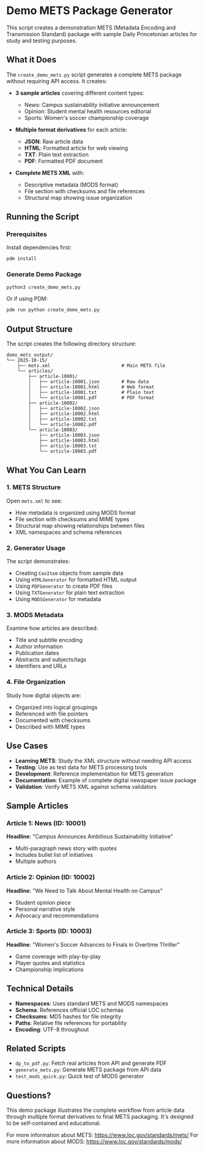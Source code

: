 # Demo METS Package Generator

This script creates a demonstration METS (Metadata Encoding and Transmission Standard) package with sample Daily Princetonian articles for study and testing purposes.

## What it Does

The `create_demo_mets.py` script generates a complete METS package without requiring API access. It creates:

- **3 sample articles** covering different content types:
  - News: Campus sustainability initiative announcement
  - Opinion: Student mental health resources editorial
  - Sports: Women's soccer championship coverage

- **Multiple format derivatives** for each article:
  - **JSON**: Raw article data
  - **HTML**: Formatted article for web viewing
  - **TXT**: Plain text extraction
  - **PDF**: Formatted PDF document

- **Complete METS XML** with:
  - Descriptive metadata (MODS format)
  - File section with checksums and file references
  - Structural map showing issue organization

## Running the Script

### Prerequisites

Install dependencies first:
```bash
pdm install
```

### Generate Demo Package

```bash
python3 create_demo_mets.py
```

Or if using PDM:
```bash
pdm run python create_demo_mets.py
```

## Output Structure

The script creates the following directory structure:

```
demo_mets_output/
└── 2025-10-15/
    ├── mets.xml                          # Main METS file
    └── articles/
        ├── article-10001/
        │   ├── article-10001.json        # Raw data
        │   ├── article-10001.html        # Web format
        │   ├── article-10001.txt         # Plain text
        │   └── article-10001.pdf         # PDF format
        ├── article-10002/
        │   ├── article-10002.json
        │   ├── article-10002.html
        │   ├── article-10002.txt
        │   └── article-10002.pdf
        └── article-10003/
            ├── article-10003.json
            ├── article-10003.html
            ├── article-10003.txt
            └── article-10003.pdf
```

## What You Can Learn

### 1. METS Structure
Open `mets.xml` to see:
- How metadata is organized using MODS format
- File section with checksums and MIME types
- Structural map showing relationships between files
- XML namespaces and schema references

### 2. Generator Usage
The script demonstrates:
- Creating `CeoItem` objects from sample data
- Using `HTMLGenerator` for formatted HTML output
- Using `PDFGenerator` to create PDF files
- Using `TXTGenerator` for plain text extraction
- Using `MODSGenerator` for metadata

### 3. MODS Metadata
Examine how articles are described:
- Title and subtitle encoding
- Author information
- Publication dates
- Abstracts and subjects/tags
- Identifiers and URLs

### 4. File Organization
Study how digital objects are:
- Organized into logical groupings
- Referenced with file pointers
- Documented with checksums
- Described with MIME types

## Use Cases

- **Learning METS**: Study the XML structure without needing API access
- **Testing**: Use as test data for METS processing tools
- **Development**: Reference implementation for METS generation
- **Documentation**: Example of complete digital newspaper issue package
- **Validation**: Verify METS XML against schema validators

## Sample Articles

### Article 1: News (ID: 10001)
**Headline**: "Campus Announces Ambitious Sustainability Initiative"
- Multi-paragraph news story with quotes
- Includes bullet list of initiatives
- Multiple authors

### Article 2: Opinion (ID: 10002)
**Headline**: "We Need to Talk About Mental Health on Campus"
- Student opinion piece
- Personal narrative style
- Advocacy and recommendations

### Article 3: Sports (ID: 10003)
**Headline**: "Women's Soccer Advances to Finals in Overtime Thriller"
- Game coverage with play-by-play
- Player quotes and statistics
- Championship implications

## Technical Details

- **Namespaces**: Uses standard METS and MODS namespaces
- **Schema**: References official LOC schemas
- **Checksums**: MD5 hashes for file integrity
- **Paths**: Relative file references for portability
- **Encoding**: UTF-8 throughout

## Related Scripts

- `dp_to_pdf.py`: Fetch real articles from API and generate PDF
- `generate_mets.py`: Generate METS package from API data
- `test_mods_quick.py`: Quick test of MODS generator

## Questions?

This demo package illustrates the complete workflow from article data through multiple format derivatives to final METS packaging. It's designed to be self-contained and educational.

For more information about METS: https://www.loc.gov/standards/mets/
For more information about MODS: https://www.loc.gov/standards/mods/

